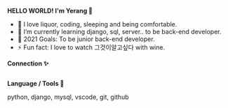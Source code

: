 **<p>HELLO WORLD! I'm Yerang 👋</p>**
- 👀 I love liquor, coding, sleeping and being comfortable.
- 🌱 I’m currently learning django, sql, server..  to be back-end developer.
- 💞️ 2021 Goals: To be junior back-end developer.
- ⚡ Fun fact: I love to watch 그것이알고싶다 with wine.

**<p>Connection ✨</p>**
<a href="https://www.instagram.com/yr425/" target="_blank"><img src="https://www.instagram.com/static/images/web/mobile_nav_type_logo.png/735145cfe0a4.png" alt=""></a>

**<p>Language / Tools 🌱</p>**
python, django, mysql, vscode, git, github


<!---
Yerang-Kim/Yerang-Kim is a ✨ special ✨ repository because its `README.md` (this file) appears on your GitHub profile.
You can click the Preview link to take a look at your changes.
--->
